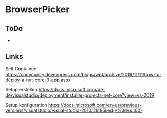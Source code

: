 # BrowserPicker

## ToDo
- 


## Links
Self Contained
https://community.devexpress.com/blogs/wpf/archive/2019/11/11/how-to-deploy-a-net-core-3-app.aspx

Setup erstellen
https://docs.microsoft.com/de-de/visualstudio/deployment/installer-projects-net-core?view=vs-2019

Setup konfiguration
https://docs.microsoft.com/en-us/previous-versions/visualstudio/visual-studio-2010/2kt85ked(v%3dvs.100)
